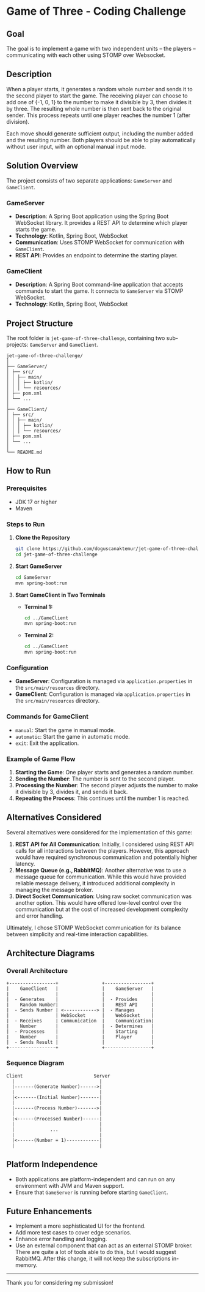 # Game of Three - Coding Challenge

## Goal

The goal is to implement a game with two independent units – the players – communicating with each other using STOMP
over Websocket.

## Description

When a player starts, it generates a random whole number and sends it to the second player to start the game. The
receiving player can choose to add one of {-1, 0, 1} to the number to make it divisible by 3, then divides it by three.
The resulting whole number is then sent back to the original sender. This process repeats until one player reaches the
number 1 (after division).

Each move should generate sufficient output, including the number added and the resulting number. Both players should be
able to play automatically without user input, with an optional manual input mode.

## Solution Overview

The project consists of two separate applications: `GameServer` and `GameClient`.

### GameServer

- **Description**: A Spring Boot application using the Spring Boot WebSocket library. It provides a REST API to
  determine which player starts the game.
- **Technology**: Kotlin, Spring Boot, WebSocket
- **Communication**: Uses STOMP WebSocket for communication with `GameClient`.
- **REST API**: Provides an endpoint to determine the starting player.

### GameClient

- **Description**: A Spring Boot command-line application that accepts commands to start the game. It connects
  to `GameServer` via STOMP WebSocket.
- **Technology**: Kotlin, Spring Boot, WebSocket

## Project Structure

The root folder is `jet-game-of-three-challenge`, containing two sub-projects: `GameServer` and `GameClient`.

```plaintext
jet-game-of-three-challenge/
│
├── GameServer/
│ ├── src/
│ │ ├── main/
│ │ │ ├── kotlin/
│ │ │ └── resources/
│ ├── pom.xml
│ └── ...
│
├── GameClient/
│ ├── src/
│ │ ├── main/
│ │ │ ├── kotlin/
│ │ │ └── resources/
│ ├── pom.xml
│ └── ...
│
└── README.md
```

## How to Run

### Prerequisites

- JDK 17 or higher
- Maven

### Steps to Run

1. **Clone the Repository**
    ```bash
    git clone https://github.com/doguscanaktemur/jet-game-of-three-challenge.git
    cd jet-game-of-three-challenge
    ```

2. **Start GameServer**
    ```bash
    cd GameServer
    mvn spring-boot:run
    ```

3. **Start GameClient in Two Terminals**
    - **Terminal 1:**
      ```bash
      cd ../GameClient
      mvn spring-boot:run
      ```

    - **Terminal 2:**
      ```bash
      cd ../GameClient
      mvn spring-boot:run
      ```

### Configuration

- **GameServer**: Configuration is managed via `application.properties` in the `src/main/resources` directory.
- **GameClient**: Configuration is managed via `application.properties` in the `src/main/resources` directory.

### Commands for GameClient

- `manual`: Start the game in manual mode.
- `automatic`: Start the game in automatic mode.
- `exit`: Exit the application.

### Example of Game Flow

1. **Starting the Game**: One player starts and generates a random number.
2. **Sending the Number**: The number is sent to the second player.
3. **Processing the Number**: The second player adjusts the number to make it divisible by 3, divides it, and sends it
   back.
4. **Repeating the Process**: This continues until the number 1 is reached.

## Alternatives Considered

Several alternatives were considered for the implementation of this game:

1. **REST API for All Communication**: Initially, I considered using REST API calls for all interactions between the
   players. However, this approach would have required synchronous communication and potentially higher latency.
2. **Message Queue (e.g., RabbitMQ)**: Another alternative was to use a message queue for communication. While this
   would have provided reliable message delivery, it introduced additional complexity in managing the message broker.
3. **Direct Socket Communication**: Using raw socket communication was another option. This would have offered low-level
   control over the communication but at the cost of increased development complexity and error handling.

Ultimately, I chose STOMP WebSocket communication for its balance between simplicity and real-time interaction
capabilities.

## Architecture Diagrams

### Overall Architecture

```plaintext
+-----------------+                +-----------------+
|    GameClient   |                |    GameServer   |
|                 |                |                 |
|  - Generates    |                |  - Provides     |
|    Random Number|                |    REST API     |
|  - Sends Number | <------------> |  - Manages      |
|                 | WebSocket      |    WebSocket    |
|  - Receives     | Communication  |    Communication|
|    Number       |                |  - Determines   |
|  - Processes    |                |    Starting     |
|    Number       |                |    Player       |
|  - Sends Result |                |                 |
+-----------------+                +-----------------+
```

### Sequence Diagram

```plaintext
Client                          Server
  |                               |
  |-------(Generate Number)------>|
  |                               |
  |<-------(Initial Number)-------|
  |                               |
  |-------(Process Number)------->|
  |                               |
  |<------(Processed Number)------|
  |                               |
  |             ...               |
  |                               |
  |<------(Number = 1)------------|
  |                               |
```

## Platform Independence

- Both applications are platform-independent and can run on any environment with JVM and Maven support.
- Ensure that `GameServer` is running before starting `GameClient`.

## Future Enhancements

- Implement a more sophisticated UI for the frontend.
- Add more test cases to cover edge scenarios.
- Enhance error handling and logging.
- Use an external component that can act as an external STOMP broker. There are quite a lot of tools able to do this, but I would suggest RabbitMQ. After this change, it will not keep the subscriptions in-memory.

---

Thank you for considering my submission!
